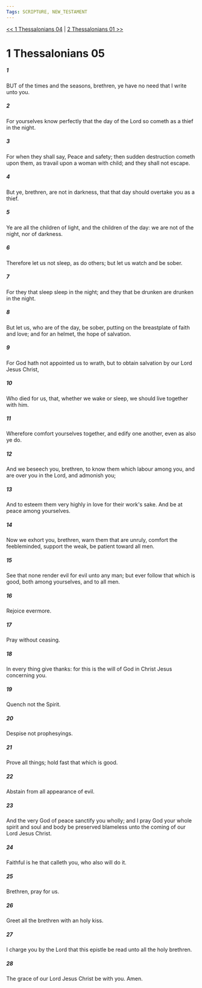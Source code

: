 ```yaml
---
Tags: SCRIPTURE, NEW_TESTAMENT
---
```


[<< 1 Thessalonians 04](NEW_TESTAMENT/13_1_Thessalonians/1_Thessalonians_04.md) | [2 Thessalonians 01 >>](NEW_TESTAMENT/14_2_Thessalonians/2_Thessalonians_01.md)

# 1 Thessalonians 05

##### 1
 BUT of the times and the seasons, brethren, ye have no need that I write unto you.
##### 2
 For yourselves know perfectly that the day of the Lord so cometh as a thief in the night.
##### 3
 For when they shall say, Peace and safety; then sudden destruction cometh upon them, as travail upon a woman with child; and they shall not escape.
##### 4
 But ye, brethren, are not in darkness, that that day should overtake you as a thief.
##### 5
 Ye are all the children of light, and the children of the day: we are not of the night, nor of darkness.
##### 6
 Therefore let us not sleep, as do others; but let us watch and be sober.
##### 7
 For they that sleep sleep in the night; and they that be drunken are drunken in the night.
##### 8
 But let us, who are of the day, be sober, putting on the breastplate of faith and love; and for an helmet, the hope of salvation.
##### 9
 For God hath not appointed us to wrath, but to obtain salvation by our Lord Jesus Christ,
##### 10
 Who died for us, that, whether we wake or sleep, we should live together with him.
##### 11
 Wherefore comfort yourselves together, and edify one another, even as also ye do.
##### 12
 And we beseech you, brethren, to know them which labour among you, and are over you in the Lord, and admonish you;
##### 13
 And to esteem them very highly in love for their work's sake. And be at peace among yourselves.
##### 14
 Now we exhort you, brethren, warn them that are unruly, comfort the feebleminded, support the weak, be patient toward all men.
##### 15
 See that none render evil for evil unto any man; but ever follow that which is good, both among yourselves, and to all men.
##### 16
 Rejoice evermore.
##### 17
 Pray without ceasing.
##### 18
 In every thing give thanks: for this is the will of God in Christ Jesus concerning you.
##### 19
 Quench not the Spirit.
##### 20
 Despise not prophesyings.
##### 21
 Prove all things; hold fast that which is good.
##### 22
 Abstain from all appearance of evil.
##### 23
 And the very God of peace sanctify you wholly; and I pray God your whole spirit and soul and body be preserved blameless unto the coming of our Lord Jesus Christ.
##### 24
 Faithful is he that calleth you, who also will do it.
##### 25
 Brethren, pray for us.
##### 26
 Greet all the brethren with an holy kiss.
##### 27
 I charge you by the Lord that this epistle be read unto all the holy brethren.
##### 28
 The grace of our Lord Jesus Christ be with you. Amen.
